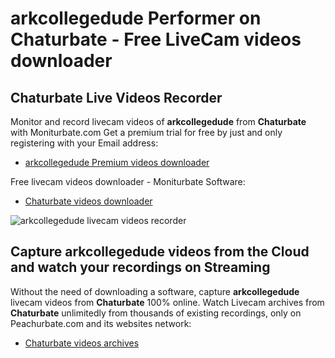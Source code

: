 # arkcollegedude Performer on Chaturbate - Free LiveCam videos downloader

## Chaturbate Live Videos Recorder

Monitor and record livecam videos of **arkcollegedude** from **Chaturbate** with Moniturbate.com
Get a premium trial for free by just and only registering with your Email address:
* [arkcollegedude Premium videos downloader](https://moniturbate.com/request-demo-licence-key.html)

Free livecam videos downloader - Moniturbate Software:
* [Chaturbate videos downloader](https://moniturbate.com/moniturbate-download-software.html)

![arkcollegedude livecam videos recorder](https://peachurnet.com/templates/moniturbate-software.png)


## Capture arkcollegedude videos from the Cloud and watch your recordings on Streaming

Without the need of downloading a software, capture **arkcollegedude** livecam videos from **Chaturbate** 100% online.
Watch Livecam archives from **Chaturbate** unlimitedly from thousands of existing recordings, only on Peachurbate.com and its websites network:
* [Chaturbate videos archives](https://peachurnet.com/)